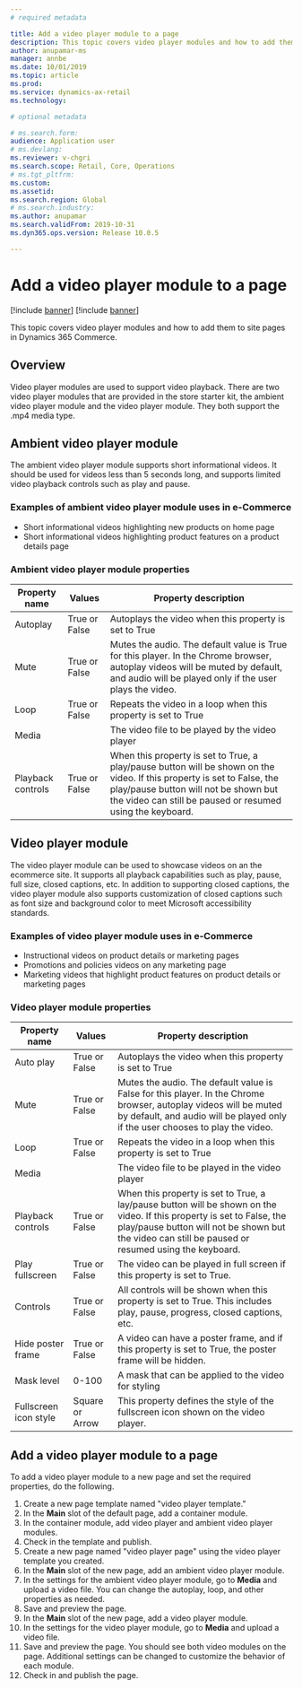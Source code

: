 ```yaml
---
# required metadata

title: Add a video player module to a page
description: This topic covers video player modules and how to add them to site pages in Dynamics 365 Commerce.
author: anupamar-ms
manager: annbe
ms.date: 10/01/2019
ms.topic: article
ms.prod: 
ms.service: dynamics-ax-retail
ms.technology: 

# optional metadata

# ms.search.form: 
audience: Application user
# ms.devlang: 
ms.reviewer: v-chgri
ms.search.scope: Retail, Core, Operations
# ms.tgt_pltfrm: 
ms.custom: 
ms.assetid: 
ms.search.region: Global
# ms.search.industry: 
ms.author: anupamar
ms.search.validFrom: 2019-10-31
ms.dyn365.ops.version: Release 10.0.5

---
```


# Add a video player module to a page

[!include [banner](../includes/preview-banner.md)]
[!include [banner](../includes/banner.md)]

This topic covers video player modules and how to add them to site pages in Dynamics 365 Commerce.

## Overview

Video player modules are used to support video playback. There are two video player modules that are provided in the store starter kit, the ambient video player module and the video player module. They both support the .mp4 media type.

## Ambient video player module

The ambient video player module supports short informational videos. It should be used for videos less than 5 seconds long, and supports limited video playback controls such as play and pause.  

### Examples of ambient video player module uses in e-Commerce

- Short informational videos highlighting new products on home page  
- Short informational videos highlighting product features on a product details page 

### Ambient video player module properties

| Property name     | Values        | Property description                                         |
| ----------------- | ------------- | ------------------------------------------------------------ |
| Autoplay         | True or False | Autoplays the video when this property is set to True          |
| Mute              | True or False | Mutes the audio. The default value is True for this player. In the Chrome browser, autoplay videos will be muted by default, and audio will be played only if the user plays the video.  |
| Loop              | True or False | Repeats the video in a loop when this property is set to True   |
| Media             |               | The video file to be played by the video player |
| Playback controls | True or False | When this property is set to True, a play/pause button will be shown on the video. If this property is set to False, the play/pause button will not be shown but the video can still be paused or resumed using the keyboard. |

## Video player module

The video player module can be used to showcase videos on an the ecommerce site. It supports all playback capabilities such as play, pause, full size, closed captions, etc. In addition to supporting closed captions, the video player module also supports customization of closed captions such as font size and background color to meet Microsoft accessibility standards. 

### Examples of video player module uses in e-Commerce 

- Instructional videos on product details or marketing pages 
- Promotions and policies videos on any marketing page 
- Marketing videos that highlight product features on product details or marketing pages 


### Video player module properties

| Property name          | Values        | Property description                                         |
| ---------------------- | ------------- | ------------------------------------------------------------ |
| Auto play              | True or False | Autoplays the video when this property is set to True          |
| Mute                   | True or False | Mutes the audio. The default value is False for this player. In the Chrome browser, autoplay videos will be muted by default, and audio will be played only if the user chooses to play the video.  |
| Loop                   | True or False | Repeats the video in a loop when this property is set to True   |
| Media                  |               | The video file to be played in the video player|
| Playback controls      | True or False | When this property is set to True, a lay/pause button will be shown on the video. If this property is set to False, the play/pause button will not be shown but the video can still be paused or resumed using the keyboard. |
| Play fullscreen       | True or False | The video can be played in full screen if this property is set to True. |
| Controls               | True or False | All controls will be shown when this property is set to True. This includes play, pause, progress, closed captions, etc. |
| Hide poster frame      | True or False   | A video can have a poster frame, and if this property is set to True, the poster frame will be hidden. |
| Mask level             | 0-100         | A mask that can be applied to the video for styling             |
| Fullscreen icon style | Square or Arrow  | This property defines the style of the fullscreen icon shown on the video player. |

## Add a video player module to a page 

To add a video player module to a new page and set the required properties, do the following.

1. Create a new page template named "video player template." 
1. In the **Main** slot of the default page, add a container module. 
1. In the container module, add video player and ambient video player modules. 
1. Check in the template and publish.  
1. Create a new page named "video player page" using the video player template you created.
1. In the **Main** slot of the new page, add an ambient video player module. 
1. In the settings for the ambient video player module, go to **Media** and upload a video file. You can change the autoplay, loop, and other properties as needed.
1. Save and preview the page. 
1. In the **Main** slot of the new page, add a video player module. 
1. In the settings for the video player module, go to **Media** and upload a video file.  
1. Save and preview the page. You should see both video modules on the page. Additional settings can be changed to customize the behavior of each module.
1. Check in and publish the page.
